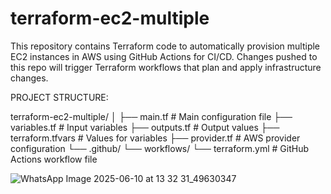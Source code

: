 # terraform-ec2-multiple

This repository contains Terraform code to automatically provision multiple EC2 instances in AWS using GitHub Actions for CI/CD. Changes pushed to this repo will trigger Terraform workflows that plan and apply infrastructure changes.


PROJECT STRUCTURE:

terraform-ec2-multiple/
│
├── main.tf              # Main configuration file
├── variables.tf         # Input variables
├── outputs.tf           # Output values
├── terraform.tfvars     # Values for variables
├── provider.tf          # AWS provider configuration
└── .github/
    └── workflows/
        └── terraform.yml   # GitHub Actions workflow file

![WhatsApp Image 2025-06-10 at 13 32 31_49630347](https://github.com/user-attachments/assets/10c271a0-cde7-47d4-be0b-5e25d0790a50)
